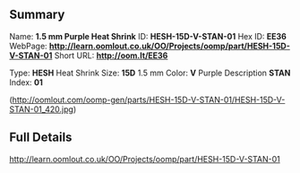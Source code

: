 

 ## Summary
Name: __1.5 mm Purple Heat Shrink__
ID: __HESH-15D-V-STAN-01__
Hex ID: __EE36__
WebPage: __http://learn.oomlout.co.uk/OO/Projects/oomp/part/HESH-15D-V-STAN-01__
Short URL: __http://oom.lt/EE36__

Type: __HESH__ Heat Shrink 
Size: __15D__ 1.5 mm 
Color: __V__ Purple 
Description __STAN__  
Index: __01__


(http://oomlout.com/oomp-gen/parts/HESH-15D-V-STAN-01/HESH-15D-V-STAN-01_420.jpg)


 ## Full Details
 http://learn.oomlout.co.uk/OO/Projects/oomp/part/HESH-15D-V-STAN-01














